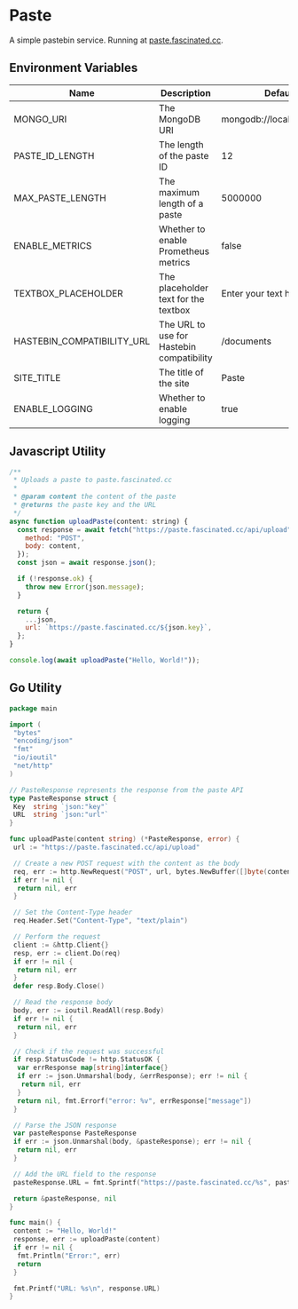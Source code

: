 # Paste

A simple pastebin service. Running at [paste.fascinated.cc](https://paste.fascinated.cc).

## Environment Variables

| Name                       | Description                               | Default                   |
| -------------------------- | ----------------------------------------- | ------------------------- |
| MONGO_URI                  | The MongoDB URI                           | mongodb://localhost:27017 |
| PASTE_ID_LENGTH            | The length of the paste ID                | 12                        |
| MAX_PASTE_LENGTH           | The maximum length of a paste             | 5000000                   |
| ENABLE_METRICS             | Whether to enable Prometheus metrics      | false                     |
| TEXTBOX_PLACEHOLDER        | The placeholder text for the textbox      | Enter your text here...   |
| HASTEBIN_COMPATIBILITY_URL | The URL to use for Hastebin compatibility | /documents                |
| SITE_TITLE                 | The title of the site                     | Paste                     |
| ENABLE_LOGGING             | Whether to enable logging                 | true                      |

## Javascript Utility

```js
/**
 * Uploads a paste to paste.fascinated.cc
 *
 * @param content the content of the paste
 * @returns the paste key and the URL
 */
async function uploadPaste(content: string) {
  const response = await fetch("https://paste.fascinated.cc/api/upload", {
    method: "POST",
    body: content,
  });
  const json = await response.json();

  if (!response.ok) {
    throw new Error(json.message);
  }

  return {
    ...json,
    url: `https://paste.fascinated.cc/${json.key}`,
  };
}

console.log(await uploadPaste("Hello, World!"));
```

## Go Utility

```go
package main

import (
 "bytes"
 "encoding/json"
 "fmt"
 "io/ioutil"
 "net/http"
)

// PasteResponse represents the response from the paste API
type PasteResponse struct {
 Key  string `json:"key"`
 URL  string `json:"url"`
}

func uploadPaste(content string) (*PasteResponse, error) {
 url := "https://paste.fascinated.cc/api/upload"

 // Create a new POST request with the content as the body
 req, err := http.NewRequest("POST", url, bytes.NewBuffer([]byte(content)))
 if err != nil {
  return nil, err
 }

 // Set the Content-Type header
 req.Header.Set("Content-Type", "text/plain")

 // Perform the request
 client := &http.Client{}
 resp, err := client.Do(req)
 if err != nil {
  return nil, err
 }
 defer resp.Body.Close()

 // Read the response body
 body, err := ioutil.ReadAll(resp.Body)
 if err != nil {
  return nil, err
 }

 // Check if the request was successful
 if resp.StatusCode != http.StatusOK {
  var errResponse map[string]interface{}
  if err := json.Unmarshal(body, &errResponse); err != nil {
   return nil, err
  }
  return nil, fmt.Errorf("error: %v", errResponse["message"])
 }

 // Parse the JSON response
 var pasteResponse PasteResponse
 if err := json.Unmarshal(body, &pasteResponse); err != nil {
  return nil, err
 }

 // Add the URL field to the response
 pasteResponse.URL = fmt.Sprintf("https://paste.fascinated.cc/%s", pasteResponse.Key)

 return &pasteResponse, nil
}

func main() {
 content := "Hello, World!"
 response, err := uploadPaste(content)
 if err != nil {
  fmt.Println("Error:", err)
  return
 }

 fmt.Printf("URL: %s\n", response.URL)
}
```
